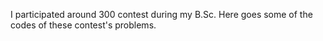 I participated around 300 contest during my B.Sc. Here goes some of the codes of these contest's problems.
